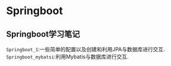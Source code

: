# Springboot
## Springboot学习笔记<br>
`Springboot_1`:一些简单的配置以及创建和利用JPA与数据库进行交互.<br>
`Springboot_mybatsi`:利用Mybatis与数据库进行交互.<br>
